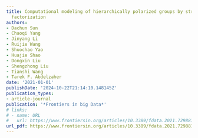 ```yaml
---
title: Computational modeling of hierarchically polarized groups by structured matrix
  factorization
authors:
- Dachun Sun
- Chaoqi Yang
- Jinyang Li
- Ruijie Wang
- Shuochao Yao
- Huajie Shao
- Dongxin Liu
- Shengzhong Liu
- Tianshi Wang
- Tarek F. Abdelzaher
date: '2021-01-01'
publishDate: '2024-10-22T21:14:10.148145Z'
publication_types:
- article-journal
publication: '*Frontiers in big Data*'
# links:
# - name: URL
#   url: https://www.frontiersin.org/articles/10.3389/fdata.2021.729881/full
url_pdf: https://www.frontiersin.org/articles/10.3389/fdata.2021.729881/full
---
```

